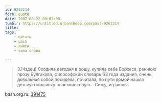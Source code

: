 ```yaml
---
id: 9262214
form: quote
date: 2007-08-22 00:01:00
tumblr: https://untitled.urbansheep.com/post/9262214
title: 
tags:
    - цитаты
    - bash
    - книги
    - сила слова

---
```


<blockquote>
3.14здец) Сходила сегодня в рощу, купила себе Борхеса, раннюю прозу Булгакова, философский словарь 63 года издания, очень довольная собой посидела, почитала, по пути домой нашла детскую машинку пластмассовую&hellip; Сижу, играюсь..
</blockquote>

bash.org.ru: <a href="http://bash.org.ru/quote/391475">391475</a>
